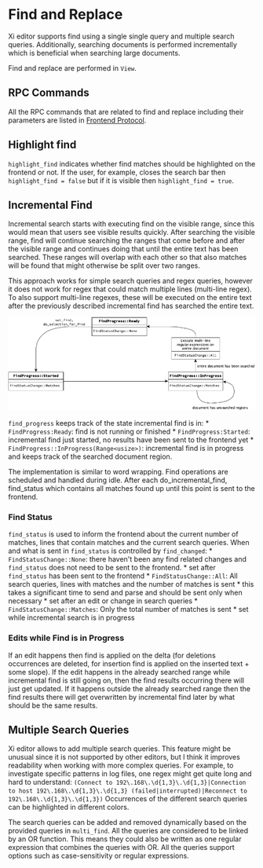 # Find and Replace

Xi editor supports find using a single single query and multiple search queries.
Additionally, searching documents is performed incrementally which is beneficial when searching large documents.

Find and replace are performed in `View`.

## RPC Commands

All the RPC commands that are related to find and replace including their parameters are listed in [Frontend Protocol](./frontend-protocol.md).

## Highlight find

`highlight_find` indicates whether find matches should be highlighted on the frontend or not.
If the user, for example, closes the search bar then `highlight_find = false` but if it is visible then `highlight_find = true`.

## Incremental Find

Incremental search starts with executing find on the visible range, since this would mean that users see visible results quickly.
After searching the visible range, find will continue searching the ranges that come before and after the visible range and continues doing that until the entire text has been searched.
These ranges will overlap with each other so that also matches will be found that might otherwise be split over two ranges.

This approach works for simple search queries and regex queries, however it does not work for regex that could match multiple lines (multi-line regex).
To also support multi-line regexes, these will be executed on the entire text after the previously described incremental find has searched the entire text.

![Incremental find graph](./find.png)

`find_progress` keeps track of the state incremental find is in:
    * `FindProgress:Ready`: find is not running or finished
    * `FindProgress:Started`: incremental find just started, no results have been sent to the frontend yet
    * `FindProgress::InProgress(Range<usize>)`: incremental find is in progress and keeps track of the searched document region.

The implementation is similar to word wrapping. Find operations are scheduled and handled during idle.
After each do_incremental_find, find_status which contains all matches found up until this point is sent to the frontend.

### Find Status

`find_status` is used to inform the frontend about the current number of matches, lines that contain matches and the current search queries.
When and what is sent in `find_status` is controlled by `find_changed`:
    * `FindStatusChange::None`: there haven't been any find related changes and `find_status` does not need to be sent to the frontend.
        * set after `find_status` has been sent to the frontend
    * `FindStatusChange::All`: All search queries, lines with matches and the number of matches is sent
        * this takes a significant time to send and parse and should be sent only when necessary
        * set after an edit or change in search queries
    * `FindStatusChange::Matches`: Only the total number of matches is sent
        * set while incremental search is in progress

### Edits while Find is in Progress

If an edit happens then find is applied on the delta (for deletions occurrences are deleted, for insertion find is applied on the inserted text + some slope).
If the edit happens in the already searched range while incremental find is still going on, then the find results occurring there will just get updated.
If it happens outside the already searched range then the find results there will get overwritten by incremental find later by what should be the same results.

## Multiple Search Queries

Xi editor allows to add multiple search queries.
This feature might be unusual since it is not supported by other editors, but I think it improves readability when working with more complex queries.
For example, to investigate specific patterns in log files, one regex might get quite long and hard to understand:
`(Connect to 192\.168\.\d{1,3}\.\d{1,3}|Connection to host 192\.168\.\d{1,3}\.\d{1,3} (failed|interrupted)|Reconnect to 192\.168\.\d{1,3}\.\d{1,3})`
Occurrences of the different search queries can be highlighted in different colors.

The search queries can be added and removed dynamically based on the provided queries in `multi_find`.
All the queries are considered to be linked by an OR function.
This means they could also be written as one regular expression that combines the queries with OR.
All the queries support options such as case-sensitivity or regular expressions.

